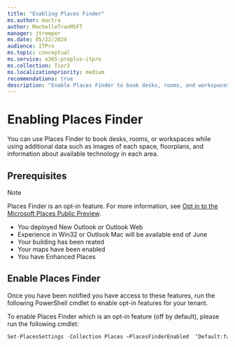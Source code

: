 ```yaml
---
title: "Enabling Places Finder"
ms.author: mactra
author: MachelleTranMSFT
manager: jtremper
ms.date: 05/22/2024
audience: ITPro
ms.topic: conceptual
ms.service: o365-proplus-itpro
ms.collection: Tier3
ms.localizationpriority: medium
recommendations: true
description: "Enable Places Finder to book desks, rooms, and workspaces."
---
```

# Enabling Places Finder

You can use Places Finder to book desks, rooms, or workspaces while using additional data such as images of each space, floorplans, and information about available technology in each area.

## Prerequisites

> [!NOTE]
> Places Finder is an opt-in feature. For more information, see [Opt in to the Microsoft Places Public Preview](opt-in-places-preview.md).

- You deployed New Outlook or Outlook Web  
- Experience in Win32 or Outlook Mac will be available end of June
- Your building has been reated
- Your maps have been enabled
- You have Enhanced Places

## Enable Places Finder

Once you have been notified you have access to these features, run the following PowerShell cmdlet to enable opt-in features for your tenant.

To enable Places Finder which is an opt-in feature (off by default), please run the following cmdlet:

```powershell
Set-PlacesSettings -Collection Places –PlacesFinderEnabled  ‘Default:false, OID<Security Group OID>@<TenantId>:true’
```
